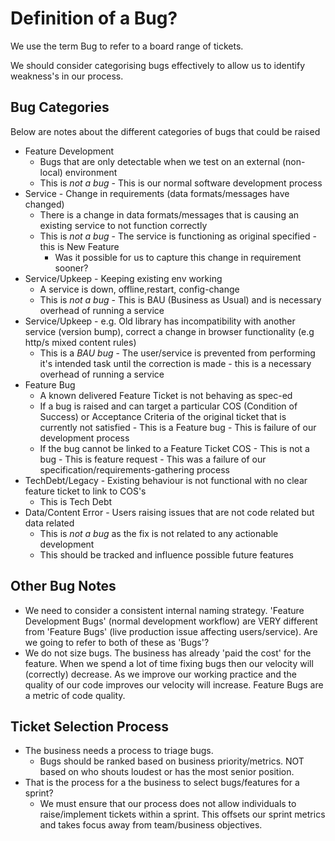Definition of a Bug?
====================
We use the term Bug to refer to a board range of tickets.

We should consider categorising bugs effectively to allow us to identify weakness's in our process.

Bug Categories
--------------
Below are notes about the different categories of bugs that could be raised
* Feature Development
    * Bugs that are only detectable when we test on an external (non-local) environment
    * This is *not a bug* - This is our normal software development process
* Service - Change in requirements (data formats/messages have changed)
    * There is a change in data formats/messages that is causing an existing service to not function correctly
    * This is *not a bug* - The service is functioning as original specified - this is New Feature
        * Was it possible for us to capture this change in requirement sooner?
* Service/Upkeep - Keeping existing env working
    * A service is down, offline,restart, config-change
    * This is *not a bug* - This is BAU (Business as Usual) and is necessary overhead of running a service
* Service/Upkeep - e.g. Old library has incompatibility with another service (version bump), correct a change in browser functionality (e.g http/s mixed content rules)
    * This is a *BAU bug* - The user/service is prevented from performing it's intended task until the correction is made - this is a necessary overhead of running a service
* Feature Bug
    * A known delivered Feature Ticket is not behaving as spec-ed
    * If a bug is raised and can target a particular COS (Condition of Success) or Acceptance Criteria of the original ticket that is currently not satisfied - This is a Feature bug - This is failure of our development process
    * If the bug cannot be linked to a Feature Ticket COS - This is not a bug - This is feature request - This was a failure of our specification/requirements-gathering process
* TechDebt/Legacy - Existing behaviour is not functional with no clear feature ticket to link to COS's
    * This is Tech Debt
* Data/Content Error - Users raising issues that are not code related but data related
    * This is *not a bug* as the fix is not related to any actionable development
    * This should be tracked and influence possible future features

Other Bug Notes
---------------
* We need to consider a consistent internal naming strategy. 'Feature Development Bugs' (normal development workflow) are VERY different from 'Feature Bugs' (live production issue affecting users/service). Are we going to refer to both of these as 'Bugs'?
* We do not size bugs. The business has already 'paid the cost' for the feature. When we spend a lot of time fixing bugs then our velocity will (correctly) decrease. As we improve our working practice and the quality of our code improves our velocity will increase. Feature Bugs are a metric of code quality.

Ticket Selection Process
------------------------
* The business needs a process to triage bugs.
    * Bugs should be ranked based on business priority/metrics. NOT based on who shouts loudest or has the most senior position.
* That is the process for a the business to select bugs/features for a sprint?
    * We must ensure that our process does not allow individuals to raise/implement tickets within a sprint. This offsets our sprint metrics and takes focus away from team/business objectives.
